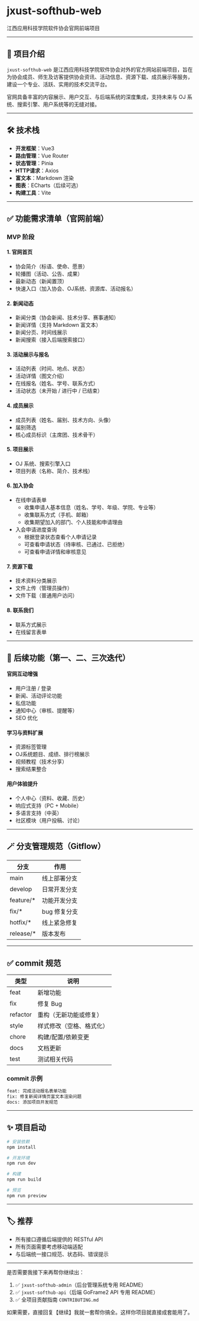 # jxust-softhub-web

江西应用科技学院软件协会官网前端项目

---

## 📌 项目介绍

`jxust-softhub-web` 是江西应用科技学院软件协会对外的官方网站前端项目，旨在为协会成员、师生及访客提供协会资讯、活动信息、资源下载、成员展示等服务，建设一个专业、活跃、实用的技术交流平台。

官网具备丰富的内容展示、用户交互、与后端系统的深度集成，支持未来与 OJ 系统、搜索引擎、用户系统等的无缝对接。

---

## 🛠 技术栈

- **开发框架**：Vue3
- **路由管理**：Vue Router
- **状态管理**：Pinia
- **HTTP请求**：Axios
- **富文本**：Markdown 渲染
- **图表**：ECharts（后续可选）
- **构建工具**：Vite

---

## ✅ 功能需求清单（官网前端）

### MVP 阶段

#### 1. 官网首页
- 协会简介（标语、使命、愿景）
- 轮播图（活动、公告、成果）
- 最新动态（新闻置顶）
- 快速入口（加入协会、OJ系统、资源库、活动报名）

#### 2. 新闻动态
- 新闻分类（协会新闻、技术分享、赛事通知）
- 新闻详情（支持 Markdown 富文本）
- 新闻分页、时间线展示
- 新闻搜索（接入后端搜索接口）

#### 3. 活动展示与报名
- 活动列表（时间、地点、状态）
- 活动详情（图文介绍）
- 在线报名（姓名、学号、联系方式）
- 活动状态（未开始 / 进行中 / 已结束）

#### 4. 成员展示
- 成员列表（姓名、届别、技术方向、头像）
- 届别筛选
- 核心成员标识（主席团、技术骨干）

#### 5. 项目展示
- OJ 系统、搜索引擎入口
- 项目列表（名称、简介、技术栈）

#### 6. 加入协会
- 在线申请表单
  - 收集申请人基本信息（姓名、学号、年级、学院、专业等）
  - 收集联系方式（手机、邮箱）
  - 收集期望加入的部门、个人技能和申请理由
- 入会申请进度查询
  - 根据登录状态查看个人申请记录
  - 可查看申请状态（待审核、已通过、已拒绝）
  - 可查看申请详情和审核意见

#### 7. 资源下载
- 技术资料分类展示
- 文件上传（管理员操作）
- 文件下载（普通用户访问）

#### 8. 联系我们
- 联系方式展示
- 在线留言表单

---

## 🔄 后续功能（第一、二、三次迭代）

#### 官网互动增强
- 用户注册 / 登录
- 新闻、活动评论功能
- 私信功能
- 通知中心（审核、提醒等）
- SEO 优化

#### 学习与资料扩展
- 资源标签管理
- OJ系统题目、成绩、排行榜展示
- 视频教程（技术分享）
- 搜索结果整合

#### 用户体验提升
- 个人中心（资料、收藏、历史）
- 响应式支持（PC + Mobile）
- 多语言支持（中英）
- 社区模块（用户投稿、讨论）

---

## 🪄 分支管理规范（Gitflow）

| 分支 | 作用 |
|------|------|
| main | 线上部署分支 |
| develop | 日常开发分支 |
| feature/* | 功能开发分支 |
| fix/* | bug 修复分支 |
| hotfix/* | 线上紧急修复 |
| release/* | 版本发布 |

---

## ✅ commit 规范

| 类型 | 说明 |
|------|------|
| feat | 新增功能 |
| fix | 修复 Bug |
| refactor | 重构（无新功能或修复） |
| style | 样式修改（空格、格式化） |
| chore | 构建/配置/依赖变更 |
| docs | 文档更新 |
| test | 测试相关代码 |

### commit 示例
```bash
feat: 完成活动报名表单功能
fix: 修复新闻详情页富文本渲染问题
docs: 添加项目开发规范
```

---

## ✨ 项目启动

```bash
# 安装依赖
npm install

# 开发环境
npm run dev

# 构建
npm run build

# 预览
npm run preview
```

---

## 🏷 推荐

- 所有接口遵循后端提供的 RESTful API
- 所有页面需要考虑移动端适配
- 与后端统一接口规范、状态码、错误提示

---

是否需要我接下来再帮你继续出：
1. ✅ `jxust-softhub-admin`（后台管理系统专用 README）  
2. ✅ `jxust-softhub-api`（后端 GoFrame2 API 专用 README）  
3. ✅ 全项目贡献指南 `CONTRIBUTING.md`  

如果需要，直接回复【继续】我就一套帮你搞全。这样你项目就直接成套能用了。